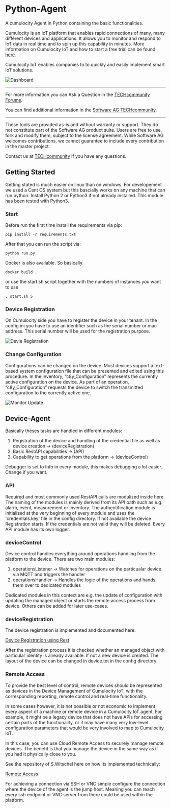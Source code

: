 # Python-Agent
A cumulocity Agent in Python containing the basic functionalities.


Cumulocity is an IoT platform that enables rapid connections of many, many different devices and applications. It allows you to monitor and respond to IoT data in real time and to spin up this capability in minutes. More information on Cumulocity IoT and how to start a free trial can be found [here](https://www.softwareag.cloud/site/product/cumulocity-iot.html#/).

Cumulocity IoT enables companies to to quickly and easily implement smart IoT solutions.

![Dashboard](pics/Dashboard.png)

______________________
For more information you can Ask a Question in the [TECHcommunity Forums](https://tech.forums.softwareag.com/tags/c/forum/1/Cumulocity-IoT).

You can find additional information in the [Software AG TECHcommunity](https://tech.forums.softwareag.com/tag/Cumulocity-IoT).
______________________

These tools are provided as-is and without warranty or support. They do not constitute part of the Software AG product suite. Users are free to use, fork and modify them, subject to the license agreement. While Software AG welcomes contributions, we cannot guarantee to include every contribution in the master project.

Contact us at [TECHcommunity](mailto:technologycommunity@softwareag.com?subject=Github/SoftwareAG) if you have any questions.

## Getting Started

Getting stated is much easier on linux than on windows. For developement we used a Cent OS system but this bascially works on any machine that can run python.
Install Python 2 or Python3 if not already installed. This module has been tested with Python3.

### Start

Before run the first time install the requirements via pip:

```shell
pip install -r requirements.txt
```

After that you can run the script via:

```shell
python run.py
```

Docker is also available. So basically

```shell
docker build .
```

or use the start.sh script together with the numbers of instances you want to use

```shell
. start.sh 5
```

### Device Registration

On Cumulocity side you have to register the device in your tenant. In the config.ini you have to use an identifier such as the serial number or mac address.
This serial number will be used for the registration purpose.

![Devie Registration](https://recordit.co/NbNj1VdQu4.gif)

### Change Configuration

Configurations can be changed on the device. Most devices support a text-based system configuration file that can be presented and edited using this procedure. In the inventory, “c8y_Configuration” represents the currently active configuration on the device. As part of an operation, “c8y_Configuration” requests the device to switch the transmitted configuration to the currently active one.

![Monitor Update](https://recordit.co/9Eukt7VH5E.gif)

## Device-Agent

Basically theses tasks are handled in different modules:

1. Registration of the device and handling of the credential file as well as device creation -> (deviceRegistration)
2. Basic RestAPI capabilities -> (API)
3. Capability to get operations from the platform -> (deviceControl)

Debugger is set to Info in every module, this makes debugging a lot easier. Change if you want.

### API

Required and most commonly used RestAPI calls are modulized inside here. The naming of the modules is mainly derived from its API path such as e.g. alarm, event, measurement or Inventory. The authentification module is initialized at the very beginning of every module and uses the 'credentials.key' file in the config directory. If not available the device Registration starts. If the credentials are not valid they will be deleted. Every API module has its own logger.

### deviceControl

Device control handles everything around operations handling from the platform to the device.
There are two main modules:

1. operationsListener -> Watches for operations on the particualar device via MQTT and triggers the handler
2. operationsHandler -> Handles the logic of the operations and hands them over to dedicated modules

Dedicated modules in this context are e.g. the update of configuration with updating the managed object or starts the remote access process from device. Others can be added for later use-cases.

### deviceRegistration

The device registration is implemented and documented here:

[Device Registration using Rest](https://cumulocity.com/guides/device-sdk/rest/)

After the registration process it is checked whether an managed object with particular identity is already available. If not a new device is created. The layout of the device can be changed in device.txt in the config directory.

### Remote Access

To provide the best level of control, remote devices should be represented as devices in the Device Management of Cumulocity IoT, with the corresponding reporting, remote control and real-time functionality.

In some cases however, it is not possible or not economic to implement every aspect of a machine or remote device in a Cumulocity IoT agent. For example, it might be a legacy device that does not have APIs for accessing certain parts of the functionality, or it may have many very low-level configuration parameters that would be very involved to map to Cumulocity IoT.

In this case, you can use Cloud Remote Access to securely manage remote devices. The benefit is that you manage the device in the same way as if you had it physically close to you.

See the repository of S.Witschel here on how its implemented technically:

[Remote Access](https://github.com/SoftwareAG/cumulocity-remote-access-agent)

For achieving a connection via SSH or VNC simple configure the connection where the device of the agent is the jump host. Meaning you can reach every ssh endpoint or VNC server from there could be used within the platform.
